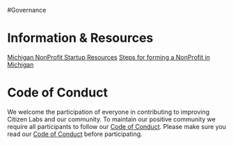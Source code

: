 #Governance


# Information & Resources

[Michigan NonProfit Startup Resources](http://grantspace.org/tools/nonprofit-startup-resources-by-state/michigan)
[Steps for forming a NonProfit in Michigan](http://www.dmlp.org/legal-guide/forming-nonprofit-corporation-michigan)

# Code of Conduct

We welcome the participation of everyone in contributing to improving Citizen Labs and our community. To maintain our positive community we require all participants to follow our [Code of Conduct](https://github.com/citizenlabsgr/community/blob/main/coc.md). Please make sure you read our [Code of Conduct](https://github.com/citizenlabsgr/community/blob/main/coc.md) before participating.
